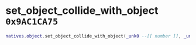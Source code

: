 # set_object_collide_with_object `0x9AC1CA75`

```lua
natives.object.set_object_collide_with_object(_unk0 --[[ number ]], _unk1 --[[ number ]], _unk2 --[[ number ]])
```